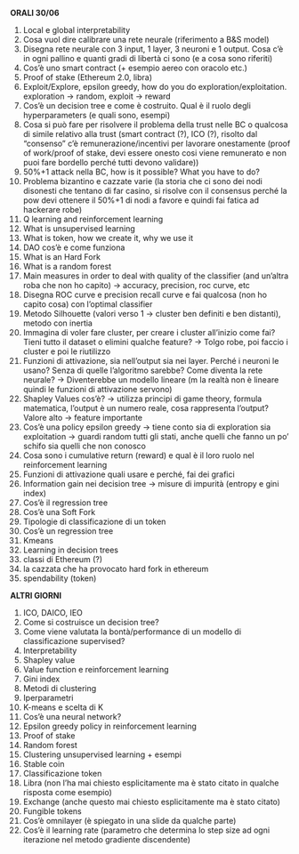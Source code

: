**ORALI 30/06**
 1. Local e global interpretability
 2. Cosa vuol dire calibrare una rete neurale (riferimento a B&S model)
 3. Disegna rete neurale con 3 input, 1 layer, 3 neuroni e 1 output. Cosa c’è in ogni pallino e quanti gradi di libertà ci sono (e a cosa sono riferiti)
 4. Cos’è uno smart contract (+ esempio aereo con oracolo etc.)
 5. Proof of stake (Ethereum 2.0, libra)
 6. Exploit/Explore, epsilon greedy, how do you do exploration/exploitation. exploration -> random, exploit -> reward
 7. Cos’è un decision tree e come è costruito. Qual è il ruolo degli hyperparameters (e quali sono, esempi)
 8. Cosa si può fare per risolvere il problema della trust nelle BC o qualcosa di simile relativo alla trust (smart contract (?), ICO (?), risolto dal “consenso” c’è remunerazione/incentivi per lavorare onestamente (proof of work/proof of stake, devi essere onesto cosi viene remunerato e non puoi fare bordello perché tutti devono validare))
 9. 50%+1 attack nella BC, how is it possible? What you have to do?
 10. Problema bizantino e cazzate varie (la storia che ci sono dei nodi disonesti che tentano di far casino, si risolve con il consensus perché la pow devi ottenere il 50%+1 di nodi a favore e quindi fai fatica ad hackerare robe)
 11. Q learning and reinforcement learning
 12. What is unsupervised learning
 13. What is token, how we create it, why we use it
 14. DAO cos’è e come funziona
 15. What is an Hard Fork
 16. What is a random forest
 17. Main measures in order to deal with quality of the classifier (and un’altra roba che non ho capito) -> accuracy, precision, roc curve, etc
 18. Disegna ROC curve e precision recall curve e fai qualcosa (non ho capito cosa) con l’optimal classifier
 19. Metodo Silhouette (valori verso 1 -> cluster ben definiti e ben distanti), metodo con inertia
 20. Immagina di voler fare cluster, per creare i cluster all’inizio come fai? Tieni tutto il dataset o elimini qualche feature? -> Tolgo robe, poi faccio i cluster e poi le riutilizzo
 21. Funzioni di attivazione, sia nell’output sia nei layer. Perché i neuroni le usano? Senza di quelle l’algoritmo sarebbe? Come diventa la rete neurale? -> Diventerebbe un modello lineare (m la realtà non è lineare quindi le funzioni di attivazione servono)
 22. Shapley Values cos’è? -> utilizza principi di game theory, formula matematica, l’output è un numero reale, cosa rappresenta l’output? Valore alto -> feature importante
 23. Cos’è una policy epsilon greedy -> tiene conto sia di exploration sia exploitation -> guardi random tutti gli stati, anche quelli che fanno un po’ schifo sia quelli che non conosco
 24. Cosa sono i cumulative return (reward) e qual è il loro ruolo nel reinforcement learning
 25. Funzioni di attivazione quali usare e perché, fai dei grafici
 26. Information gain nei decision tree -> misure di impurità (entropy e gini index)
 27. Cos’è il regression tree
 28. Cos’è una Soft Fork
 29. Tipologie di classificazione di un token
 30. Cos’è un regression tree
 31. Kmeans
 32. Learning in decision trees
 33. classi di Ethereum (?)
 34. la cazzata che ha provocato hard fork in ethereum
 35. spendability (token)
 
**ALTRI GIORNI**
 1. ICO, DAICO, IEO
 2. Come si costruisce un decision tree?
 3. Come viene valutata la bontà/performance di un modello di classificazione supervised?
 4. Interpretability
 5. Shapley value
 6. Value function e reinforcement learning
 7. Gini index
 8. Metodi di clustering
 9. Iperparametri
 10. K-means e scelta di K
 11. Cos’è una neural network?
 12. Epsilon greedy policy in reinforcement learning
 13. Proof of stake
 14. Random forest
 15. Clustering unsupervised learning + esempi
 16. Stable coin
 17. Classificazione token
 18. Libra (non l’ha mai chiesto esplicitamente ma è stato citato in qualche risposta come esempio)
 19. Exchange (anche questo mai chiesto esplicitamente ma è stato citato)
 20. Fungible tokens
 21. Cos’è omnilayer (è spiegato in una slide da qualche parte)
 22. Cos’è il learning rate (parametro che determina lo step size ad ogni iterazione nel metodo gradiente discendente)